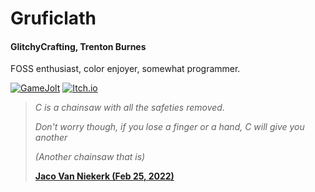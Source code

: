 # Gruficlath 
#### GlitchyCrafting, Trenton Burnes

FOSS enthusiast, color enjoyer, somewhat programmer.

[![GameJolt](https://img.shields.io/badge/Gamejolt-%23a3ff78?style=for-the-badge&logo=gamejolt&logoColor=black)](https://gamejolt.com/@Gruficlath)
[![Itch.io](https://img.shields.io/badge/Itch-%23FF0B34.svg?style=for-the-badge&logo=Itch.io&logoColor=white)](https://gruficlath.itch.io)

> *C is a chainsaw with all the safeties removed.*
>
> *Don't worry though, if you lose a finger or a hand, C will give you another*
> 
> *(Another chainsaw that is)*
>
>  [**Jaco Van Niekerk (Feb 25, 2022)**](https://stackoverflow.com/questions/3536153/c-dynamically-growing-array)

<!--*Co-founder of [Goofy Ah Productions](https://github.com/Goofy-Ah-Productions)*-->
<!--You should *definitely* go jump [DominicB3](https://github.com/DominicB3). 👍 (Mods, ban this guy!)-->
